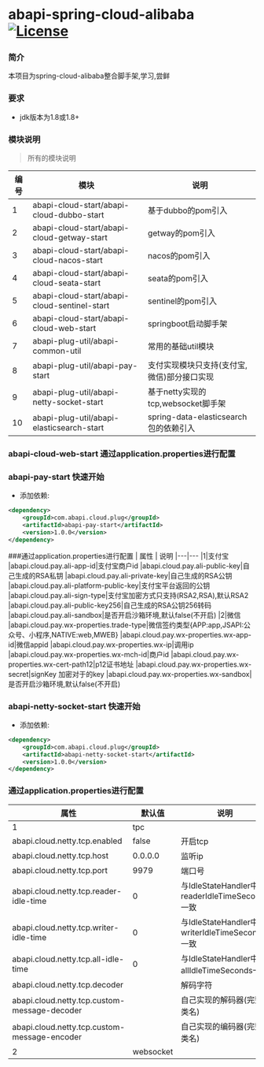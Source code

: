 abapi-spring-cloud-alibaba [![License](http://img.shields.io/:license-apache-brightgreen.svg)](http://www.apache.org/licenses/LICENSE-2.0.html)
===================================

### 简介
本项目为spring-cloud-alibaba整合脚手架,学习,尝鲜

### 要求
- jdk版本为1.8或1.8+


### 模块说明
> 所有的模块说明

| 编号  | 模块 | 说明 
|---|---|---
|1|abapi-cloud-start/abapi-cloud-dubbo-start|基于dubbo的pom引入
|2|abapi-cloud-start/abapi-cloud-getway-start|getway的pom引入
|3|abapi-cloud-start/abapi-cloud-nacos-start|nacos的pom引入
|4|abapi-cloud-start/abapi-cloud-seata-start|seata的pom引入
|5|abapi-cloud-start/abapi-cloud-sentinel-start|sentinel的pom引入
|6|abapi-cloud-start/abapi-cloud-web-start|springboot启动脚手架
|7|abapi-plug-util/abapi-common-util|常用的基础util模块
|8|abapi-plug-util/abapi-pay-start|支付实现模块只支持(支付宝,微信)部分接口实现
|9|abapi-plug-util/abapi-netty-socket-start|基于netty实现的tcp,websocket脚手架
|10|abapi-plug-util/abapi-elasticsearch-start|spring-data-elasticsearch包的依赖引入

### abapi-cloud-web-start 通过application.properties进行配置
### abapi-pay-start 快速开始
- 添加依赖:

```xml
<dependency>
	<groupId>com.abapi.cloud.plug</groupId>
	<artifactId>abapi-pay-start</artifactId>
	<version>1.0.0</version>
</dependency>
```
###通过application.properties进行配置
| 属性  | 说明
|---|---
|1|支付宝
|abapi.cloud.pay.ali-app-id|支付宝商户id
|abapi.cloud.pay.ali-public-key|自己生成的RSA私钥
|abapi.cloud.pay.ali-private-key|自己生成的RSA公钥
|abapi.cloud.pay.ali-platform-public-key|支付宝平台返回的公钥
|abapi.cloud.pay.ali-sign-type|支付宝加密方式只支持(RSA2,RSA),默认RSA2
|abapi.cloud.pay.ali-public-key256|自己生成的RSA公钥256转码
|abapi.cloud.pay.ali-sandbox|是否开启沙箱环境,默认false(不开启)
|2|微信
|abapi.cloud.pay.wx-properties.trade-type|微信签约类型{APP:app,JSAPI:公众号、小程序,NATIVE:web,MWEB}
|abapi.cloud.pay.wx-properties.wx-app-id|微信appid
|abapi.cloud.pay.wx-properties.wx-ip|调用ip
|abapi.cloud.pay.wx-properties.wx-mch-id|商户id
|abapi.cloud.pay.wx-properties.wx-cert-path12|p12证书地址
|abapi.cloud.pay.wx-properties.wx-secret|signKey 加密对于的key
|abapi.cloud.pay.wx-properties.wx-sandbox|是否开启沙箱环境,默认false(不开启)
### abapi-netty-socket-start 快速开始
- 添加依赖:

```xml
<dependency>
	<groupId>com.abapi.cloud.plug</groupId>
	<artifactId>abapi-netty-socket-start</artifactId>
	<version>1.0.0</version>
</dependency>
```
	
### 通过application.properties进行配置
| 属性  |默认值| 说明
|---|---|---
|1|tpc
|abapi.cloud.netty.tcp.enabled|false|开启tcp
abapi.cloud.netty.tcp.host|0.0.0.0|监听ip
abapi.cloud.netty.tcp.port|9979|端口号
abapi.cloud.netty.tcp.reader-idle-time|0|与IdleStateHandler中的readerIdleTimeSeconds一致
abapi.cloud.netty.tcp.writer-idle-time|0|与IdleStateHandler中的writerIdleTimeSeconds一致
abapi.cloud.netty.tcp.all-idle-time|0|与IdleStateHandler中的allIdleTimeSeconds一致
abapi.cloud.netty.tcp.decoder||解码字符
abapi.cloud.netty.tcp.custom-message-decoder||自己实现的解码器(完整类名)
abapi.cloud.netty.tcp.custom-message-encoder||自己实现的编码器(完整类名)
|2|websocket




